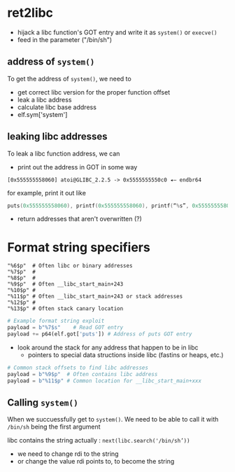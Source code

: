 # ret2libc 

- hijack a libc function's GOT entry and write it as `system()` or `execve()`
- feed in the parameter ("/bin/sh")

## address of `system()`

To get the address of `system()`, we need to 
- get correct libc version for the proper function offset
- leak a libc address 
- calculate libc base address
- elf.sym['system']

## leaking libc addresses 

To leak a libc function address, we can 
- print out the address in GOT in some way
```
[0x555555558060] atoi@GLIBC_2.2.5 -> 0x5555555550c0 ◂— endbr64
```
for example, print it out like 
```c
puts(0x555555558060), printf(0x555555558060), printf(“%s”, 0x555555558060)
```
  - return addresses that aren't overwritten (?)

# Format string specifiers 
```
"%6$p"  # Often libc or binary addresses
"%7$p"  # 
"%8$p"  # 
"%9$p"  # Often __libc_start_main+243
"%10$p" # 
"%11$p" # Often __libc_start_main+243 or stack addresses
"%12$p" # 
"%13$p" # Often stack canary location
```

```py
# Example format string exploit
payload = b"%7$s"    # Read GOT entry
payload += p64(elf.got['puts']) # Address of puts GOT entry
```
- look around the stack for any address that happen to be in libc 
  - pointers to special data structions inside libc (fastins or heaps, etc.) 
```py
# Common stack offsets to find libc addresses
payload = b"%9$p"  # Often contains libc address
payload = b"%11$p" # Common location for __libc_start_main+xxx
```

## Calling `system()`

When we succuessfully get to `system()`. We need to be able to call it with `/bin/sh` being the first argument 

libc contains the string actually : `next(libc.search('/bin/sh’))`


- we need to change rdi to the string 
- or change the value rdi points to, to become the string                               